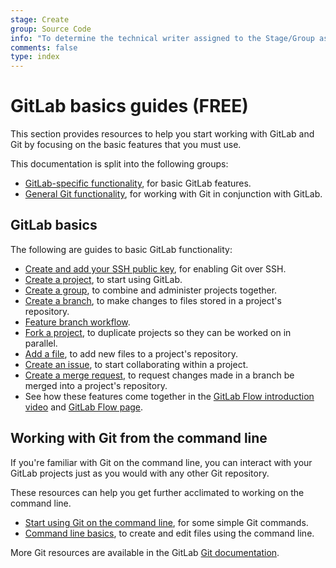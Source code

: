 ```yaml
---
stage: Create
group: Source Code
info: "To determine the technical writer assigned to the Stage/Group associated with this page, see https://about.gitlab.com/handbook/engineering/ux/technical-writing/#assignments"
comments: false
type: index
---
```


# GitLab basics guides **(FREE)**

This section provides resources to help you start working with GitLab and Git by focusing
on the basic features that you must use.

This documentation is split into the following groups:

- [GitLab-specific functionality](#gitlab-basics), for basic GitLab features.
- [General Git functionality](#working-with-git-from-the-command-line), for working
  with Git in conjunction with GitLab.

## GitLab basics

The following are guides to basic GitLab functionality:

- [Create and add your SSH public key](../ssh/index.md), for enabling Git over SSH.
- [Create a project](../user/project/working_with_projects.md#create-a-project), to start using GitLab.
- [Create a group](../user/group/index.md#create-a-group), to combine and administer
  projects together.
- [Create a branch](create-branch.md), to make changes to files stored in a project's repository.
- [Feature branch workflow](feature_branch_workflow.md).
- [Fork a project](../user/project/working_with_projects.md#fork-a-project), to duplicate projects so they can be worked on in parallel.
- [Add a file](add-file.md), to add new files to a project's repository.
- [Create an issue](../user/project/issues/managing_issues.md#create-a-new-issue),
  to start collaborating within a project.
- [Create a merge request](../user/project/merge_requests/creating_merge_requests.md), to request changes made in a branch
  be merged into a project's repository.
- See how these features come together in the [GitLab Flow introduction video](https://youtu.be/InKNIvky2KE)
  and [GitLab Flow page](../topics/gitlab_flow.md).

## Working with Git from the command line

If you're familiar with Git on the command line, you can interact with your GitLab
projects just as you would with any other Git repository.

These resources can help you get further acclimated to working on the command line.

- [Start using Git on the command line](start-using-git.md), for some simple Git commands.
- [Command line basics](command-line-commands.md), to create and edit files using the command line.

More Git resources are available in the GitLab [Git documentation](../topics/git/index.md).
